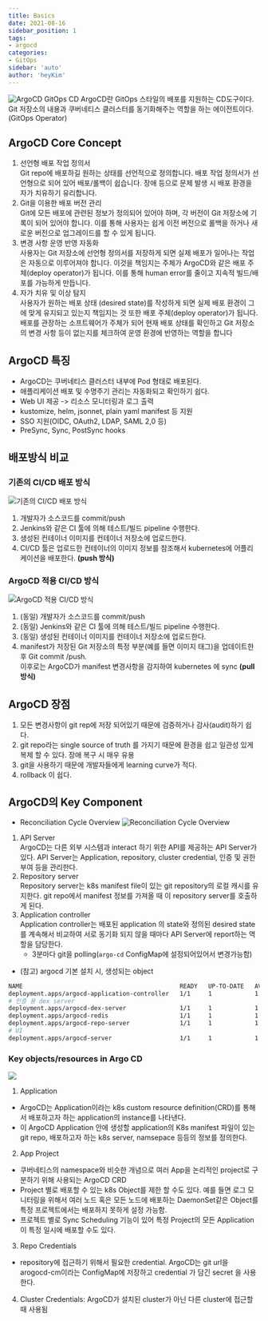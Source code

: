 ```yaml
---
title: Basics
date: 2021-08-16
sidebar_position: 1
tags:
- argocd
categories: 
- GitOps
sidebar: 'auto'
author: 'heyKim'
---
```


![ArgoCD GitOps CD](../images/gitops-argocd.png)
ArgoCD란 GitOps 스타일의 배포를 지원하는 CD도구이다.  
Git 저장소의 내용과 쿠버네티스 클러스터를 동기화해주는 역할을 하는 에이전트이다. (GitOps Operator)
## ArgoCD Core Concept
1. 선언형 배포 작업 정의서  
Git repo에 배포하길 원하는 상태를 선언적으로 정의합니다. 
배포 작업 정의서가 선언형으로 되어 있어 배포/롤백이 쉽습니다. 장애 등으로 문제 발생 시 배포 환경을 자가 치유하기 유리합니다.
2. Git을 이용한 배포 버전 관리  
Git에 모든 배포에 관련된 정보가 정의되어 있어야 하며, 각 버전이 Git 저장소에 기록이 되어 있어야 합니다. 이를 통해 사용자는 쉽게 이전 버전으로 롤백을 하거나 새로운 버전으로 업그레이드를 할 수 있게 됩니다.
3. 변경 사항 운영 반영 자동화  
사용자는 Git 저장소에 선언형 정의서를 저장하게 되면 실제 배포가 일어나는 작업은 자동으로 이루어져야 합니다. 이것을 책임지는 주체가 ArgoCD와 같은 배포 주체(deploy operator)가 됩니다. 이를 통해 human error를 줄이고 지속적 빌드/배포를 가능하게 만듭니다.
4. 자가 치유 및 이상 탐지  
사용자가 원하는 배포 상태 (desired state)를 작성하게 되면 실제 배포 환경이 그에 맞게 유지되고 있는지 책임지는 것 또한 배포 주체(deploy operator)가 됩니다. 배포를 관장하는 소프트웨어가 주체가 되어 현재 배포 상태를 확인하고 Git 저장소의 변경 사항 등이 없는지를 체크하여 운영 환경에 반영하는 역할을 합니다

## ArgoCD 특징
- ArgoCD는 쿠버네티스 클러스터 내부에 Pod 형태로 배포된다.
- 애플리케이션 배포 및 수명주기 관리는 자동화되고 확인하기 쉽다.
- Web UI 제공 -> 리소스 모니터링과 로그 출력
- kustomize, helm, jsonnet, plain yaml manifest 등 지원
- SSO 지원(OIDC, OAuth2, LDAP, SAML 2,0 등)
- PreSync, Sync, PostSync hooks

## 배포방식 비교
### 기존의 CI/CD 배포 방식
![기존의 CI/CD 배포 방식](../images/argocd-asis-cicd.png)
1. 개발자가 소스코드를 commit/push
2. Jenkins와 같은 CI 툴에 의해 테스트/빌드 pipeline 수행한다.
3. 생성된 컨테이너 이미지를 컨테이너 저장소에 업로드한다.
4. CI/CD 툴은 업로드한 컨테이너의 이미지 정보를 참조해서 kubernetes에 어플리케이션을 배포한다. **(push 방식)**

### ArgoCD 적용 CI/CD 방식
![ArgoCD 적용 CI/CD 방식](../images/argocd-tobe-cicd.png)
1. (동일) 개발자가 소스코드를 commit/push
2. (동일) Jenkins와 같은 CI 툴에 의해 테스트/빌드 pipeline 수행한다.
3. (동일) 생성된 컨테이너 이미지를 컨테이너 저장소에 업로드한다.
4. manifest가 저장된 Git 저장소의 특정 부분(예를 들면 이미지 태그)을 업데이트한 후 Git commit /push.  
이후로는 ArgoCD가 manifest 변경사항을 감지하여 kubernetes 에 sync **(pull방식)**

## ArgoCD 장점
1. 모든 변경사항이 git rep에 저장 되어있기 때문에 검증하거나 감사(audit)하기 쉽다.
2. git repo라는 single source of truth 를 가지기 때문에 환경을 쉽고 일관성 있게 복제 할 수 있다. 장애 복구 시 매우 유용
3. git을 사용하기 때문에 개발자들에게 learning curve가 적다.
4. rollback 이 쉽다.

## ArgoCD의 Key Component

- Reconciliation Cycle Overview
![Reconciliation Cycle Overview](../images/argo-reconcile-cycle.png)

1. API Server  
ArgoCD는 다른 외부 시스템과 interact 하기 위한 API를 제공하는 API Server가 있다. API Server는 Application, repository, cluster credential, 인증 및 권한 부여 등을 관리한다.
2. Repository server  
Repository server는 k8s manifest file이 있는 git repository의 로컬 캐시를 유지한다. git repo에서 manifest 정보를 가져올 때 이 repository server를 호출하게 된다.
3. Application controller  
Application controller는 배포된 application 의 state와 정의된 desired state를 계속해서 비교하여 서로 동기화 되지 않을 때마다 API Server에 report하는 역할을 담당한다.
    - 3분마다 git을 polling(`argo-cd` ConfigMap에 설정되어있어서 변경가능함)

- (참고) argocd 기본 설치 시, 생성되는 object

```bash
NAME                                            READY   UP-TO-DATE   AVAILABLE
deployment.apps/argocd-application-controller   1/1     1            1        
# 인증 용 dex server
deployment.apps/argocd-dex-server               1/1     1            1        
deployment.apps/argocd-redis                    1/1     1            1        
deployment.apps/argocd-repo-server              1/1     1            1        
# UI
deployment.apps/argocd-server                   1/1     1            1        
```


### Key objects/resources in Argo CD
![](../images/argocd-key-objects.png)
1. Application 
* ArgoCD는 Application이라는 k8s custom resource definition(CRD)를 통해서 배포하고자 하는 application의 instance를 나타낸다.
* 이 ArgoCD Application 안에 생성할 application의 K8s manifest 파일이 있는 git repo, 배포하고자 하는 k8s server, namsepace 등등의 정보를 정의한다.
2. App Project
* 쿠버네티스의 namespace와 비슷한 개념으로 여러 App을 논리적인 project로 구분하기 위해 사용되는 ArgoCD CRD
* Project 별로 배포할 수 있는 k8s Object를 제한 할 수도 있다. 예를 들면 로그 모니터링을 위해서 여러 노드 혹은 모든 노드에 배포하는 DaemonSet같은 Object를 특정 프로젝트에서는 배포하지 못하게 설정 가능함.
* 프로젝트 별로 Sync Scheduling 기능이 있어 특정 Project의 모든 Application이 특정 일시에 배포할 수도 있다.
3. Repo Credentials
* repository에 접근하기 위해서 필요한 credential. ArgoCD는 git url을 arogocd-cm이라는 ConfigMap에 저장하고 credential 가 담긴 secret 을 사용한다.
4. Cluster Credentials: ArgoCD가 설치된 cluster가 아닌 다른 cluster에 접근할 때 사용됨
